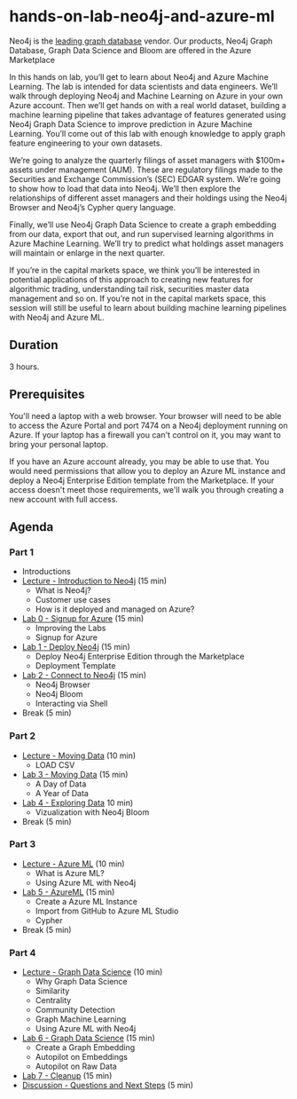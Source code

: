 # hands-on-lab-neo4j-and-azure-ml
Neo4j is the [leading graph database](https://neo4j.com/whitepapers/forrester-wave-graph-data-platforms/) vendor.  Our products, Neo4j Graph Database, Graph Data Science and Bloom are offered in the Azure Marketplace

In this hands on lab, you’ll get to learn about Neo4j and Azure Machine Learning.  The lab is intended for data scientists and data engineers.  We’ll walk through deploying Neo4j and Machine Learning on Azure in your own Azure account.  Then we’ll get hands on with a real world dataset, building a machine learning pipeline that takes advantage of features generated using Neo4j Graph Data Science to improve prediction in Azure Machine Learning.  You’ll come out of this lab with enough knowledge to apply graph feature engineering to your own datasets.

We’re going to analyze the quarterly filings of asset managers with $100m+ assets under management (AUM).  These are regulatory filings made to the Securities and Exchange Commission’s (SEC) EDGAR system.  We’re going to show how to load that data into Neo4j.  We’ll then explore the relationships of different asset managers and their holdings using the Neo4j Browser and Neo4j’s Cypher query language.

Finally, we’ll use Neo4j Graph Data Science to create a graph embedding from our data, export that out, and run supervised learning algorithms in Azure Machine Learning.  We’ll try to predict what holdings asset managers will maintain or enlarge in the next quarter.  

If you’re in the capital markets space, we think you’ll be interested in potential applications of this approach to creating new features for algorithmic trading, understanding tail risk, securities master data management and so on.  If you’re not in the capital markets space, this session will still be useful to learn about building machine learning pipelines with Neo4j and Azure ML.


## Duration
3 hours.

## Prerequisites
You'll need a laptop with a web browser. Your browser will need to be able to access the Azure Portal and port 7474 on a Neo4j deployment running on Azure.  If your laptop has a firewall you can't control on it, you may want to bring your personal laptop.

If you have an Azure account already, you may be able to use that.  You would need permissions that allow you to deploy an Azure ML instance and deploy a Neo4j Enterprise Edition template from the Marketplace. If your access doesn't meet those requirements, we'll walk you through creating a new account with full access.

## Agenda

### Part 1
* Introductions
* [Lecture - Introduction to Neo4j](https://docs.google.com/presentation/d/1hTBs039zcCSbNJg9VH-xzXi-4TpNLgymL2I5eaIQFyY) (15 min)
    * What is Neo4j?
    * Customer use cases
    * How is it deployed and managed on Azure?
* [Lab 0 - Signup for Azure](Lab%200%20-%20Signup%20for%20Azure) (15 min)
    * Improving the Labs
    * Signup for Azure
* [Lab 1 - Deploy Neo4j](Lab%201%20-%20Deploy%20Neo4j) (15 min)
    * Deploy Neo4j Enterprise Edition through the Marketplace
    * Deployment Template
* [Lab 2 - Connect to Neo4j](Lab%202%20-%20Connect%20to%20Neo4j/README.md) (15 min)
    * Neo4j Browser
    * Neo4j Bloom
    * Interacting via Shell
* Break (5 min)

### Part 2
* [Lecture - Moving Data](https://docs.google.com/presentation/d/1ZDUrLuHbF6xD_6aNukw9FzeB9bjtDCdDGth0M2GgZ3w) (10 min)
    * LOAD CSV
* [Lab 3 - Moving Data](Lab%203%20-%20Moving%20Data/README.md) (15 min)
    * A Day of Data
    * A Year of Data
* [Lab 4 - Exploring Data](Lab%204%20-%20Exploring%20Data/README.md) 10 min)
    * Vizualization with Neo4j Bloom
* Break (5 min)

### Part 3
* [Lecture - Azure ML](https://docs.google.com/presentation/d/15pn7B-B9yE0q1s_Q1U9pKOtYJR8AiHgowP27W1bFyQI) (10 min)
    * What is Azure ML?
    * Using Azure ML with Neo4j
* [Lab 5 - AzureML](Lab%205%20-%20AzureML) (15 min)
    * Create a Azure ML Instance
    * Import from GitHub to Azure ML Studio
    * Cypher
* Break (5 min)

### Part 4
* [Lecture - Graph Data Science](https://docs.google.com/presentation/d/1yt3TZy86fsvhSRcduJCXpKqpenNWrwFBNTeOAsiJZJU) (10 min)
    * Why Graph Data Science
    * Similarity
    * Centrality
    * Community Detection
    * Graph Machine Learning
    * Using Azure ML with Neo4j
* [Lab 6 - Graph Data Science](Lab%206%20-%20Graph%20Data%20Science/README.md) (15 min)
    * Create a Graph Embedding
    * Autopilot on Embeddings
    * Autopilot on Raw Data
* [Lab 7 - Cleanup](Lab%207%20-%20Cleanup) (15 min)
* [Discussion - Questions and Next Steps](Discussion%20-%20Questions%20and%20Next%20Steps.md) (5 min)
